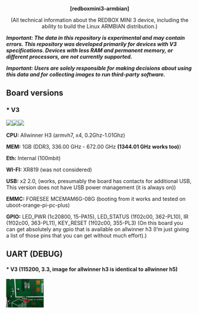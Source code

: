 <div id="header" align="center">

<b>[redboxmini3-armbian]</b>

(All technical information about the REDBOX MINI 3 device, including the ability to build the Linux ARMBIAN distribution.)
</div>


<b><i>Important: The data in this repository is experimental and may contain errors. This repository was developed primarily for devices with V3 specifications. Devices with less RAM and permanent memory, or different processors, are not currently supported.</b></i>

<b><i>Important: Users are solely responsible for making decisions about using this data and for collecting images to run third-party software.</b></i>

## Board versions

### * V3

<b><img src="./img/V301.jpg" width="20%"></img><img src="./img/V302.jpg" width="20%"></img><img src="./img/V303.jpg" width="20%"></img></b>

<b>CPU:</b> Allwinner H3 (armvh7, x4, 0.2Ghz-1.01Ghz)

<b>MEM:</b> 1GB (DDR3, 336.00 GHz - 672.00 GHz <b>(1344.01 GHz works too)</b>)

<b>Eth:</b> Internal (100mbit)

<b>WI-FI:</b> XR819 (was not considered)

<b>USB:</b> x2 2.0, (works, presumably the board has contacts for additional USB, This version does not have USB power management (it is always on))

<b>EMMC:</b> FORESEE MCEMAM6G-08G (booting from it works and tested on uboot-orange-pi-pc-plus)

<b>GPIO:</b> LED_PWR (1c20800, 15-PA15), LED_STATUS (1f02c00, 362-PL10), IR (1f02c00, 363-PL11), KEY_RESET (1f02c00, 355-PL3) (On this board you can get absolutely any gpio that is available on allwinner h3 (I’m just giving a list of those pins that you can get without much effort).)

## UART (DEBUG)

#### * V3 (115200, 3.3, image for allwinner h3 is identical to allwinner h5)

<img src="./img/V1_uart.jpg" width="20%"></img>

